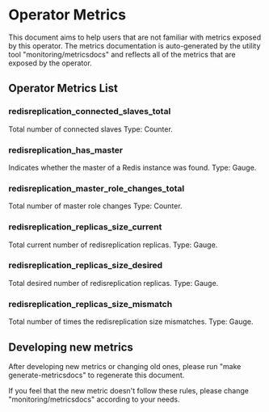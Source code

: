 # Operator Metrics
This document aims to help users that are not familiar with metrics exposed by this operator.
The metrics documentation is auto-generated by the utility tool "monitoring/metricsdocs" and reflects all of the metrics that are exposed by the operator.

## Operator Metrics List
### redisreplication_connected_slaves_total
Total number of connected slaves Type: Counter.

### redisreplication_has_master
Indicates whether the master of a Redis instance was found. Type: Gauge.

### redisreplication_master_role_changes_total
Total number of master role changes Type: Counter.

### redisreplication_replicas_size_current
Total current number of redisreplication replicas. Type: Gauge.

### redisreplication_replicas_size_desired
Total desired number of redisreplication replicas. Type: Gauge.

### redisreplication_replicas_size_mismatch
Total number of times the redisreplication size mismatches. Type: Gauge.
## Developing new metrics
After developing new metrics or changing old ones, please run "make generate-metricsdocs" to regenerate this document.

If you feel that the new metric doesn't follow these rules, please change "monitoring/metricsdocs" according to your needs.

